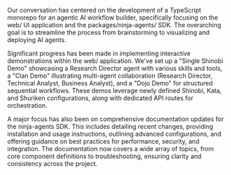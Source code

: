 Our conversation has centered on the development of a TypeScript monorepo for an agentic AI workflow builder, specifically focusing on the web/ UI application and the packages/ninja-agents/ SDK. The overarching goal is to streamline the process from brainstorming to visualizing and deploying AI agents.

Significant progress has been made in implementing interactive demonstrations within the web/ application. We've set up a "Single Shinobi Demo" showcasing a Research Director agent with various skills and tools, a "Clan Demo" illustrating multi-agent collaboration (Research Director, Technical Analyst, Business Analyst), and a "Dojo Demo" for structured sequential workflows. These demos leverage newly defined Shinobi, Kata, and Shuriken configurations, along with dedicated API routes for orchestration.

A major focus has also been on comprehensive documentation updates for the ninja-agents SDK. This includes detailing recent changes, providing installation and usage instructions, outlining advanced configurations, and offering guidance on best practices for performance, security, and integration. The documentation now covers a wide array of topics, from core component definitions to troubleshooting, ensuring clarity and consistency across the project.